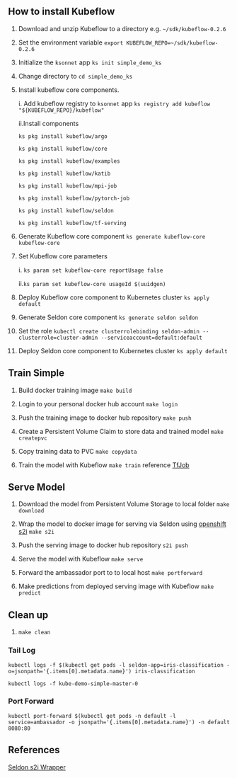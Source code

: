 ## How to install Kubeflow

1. Download and unzip Kubeflow to a directory e.g. `~/sdk/kubeflow-0.2.6`

2. Set the environment variable `export KUBEFLOW_REPO=~/sdk/kubeflow-0.2.6`

3. Initialize the `ksonnet` app `ks init simple_demo_ks`

4. Change directory to `cd simple_demo_ks`

5. Install kubeflow core components. 
    
    i. Add kubeflow registry to `ksonnet` app `ks registry add kubeflow "${KUBEFLOW_REPO}/kubeflow"`
    
    ii.Install components 
    ```
    ks pkg install kubeflow/argo
    
    ks pkg install kubeflow/core
    
    ks pkg install kubeflow/examples
    
    ks pkg install kubeflow/katib
    
    ks pkg install kubeflow/mpi-job
    
    ks pkg install kubeflow/pytorch-job
    
    ks pkg install kubeflow/seldon
    
    ks pkg install kubeflow/tf-serving
    ```
6. Generate Kubeflow core component `ks generate kubeflow-core kubeflow-core`

7. Set Kubeflow core parameters 
   
   i. `ks param set kubeflow-core reportUsage false`
   
   ii.`ks param set kubeflow-core usageId $(uuidgen)`

8. Deploy Kubeflow core component to Kubernetes cluster `ks apply default`

9. Generate Seldon core component `ks generate seldon seldon`

10. Set the role `kubectl create clusterrolebinding seldon-admin --clusterrole=cluster-admin --serviceaccount=default:default`

11. Deploy Seldon core component to Kubernetes cluster `ks apply default`


## Train Simple

1. Build docker training image `make build`

2. Login to your personal docker hub account `make login`

3. Push the training image to docker hub repository `make push`

4. Create a Persistent Volume Claim to store data and trained model `make createpvc`

5. Copy training data to PVC `make copydata`

5. Train the model with Kubeflow `make train` reference [TfJob](tfjobsimple.yaml)

## Serve Model

1. Download the model from Persistent Volume Storage to local folder `make download`

2. Wrap the model to docker image for serving via Seldon using [openshift s2i](https://github.com/openshift/source-to-image) `make s2i`

3. Push the serving image to docker hub repository `s2i push`

4. Serve the model with Kubeflow `make serve`

5. Forward the ambassador port to to local host `make portforward`

6. Make predictions from deployed serving image with Kubeflow `make predict`

## Clean up
1. `make clean`

### Tail Log
`kubectl logs -f $(kubectl get pods -l seldon-app=iris-classification -o=jsonpath='{.items[0].metadata.name}') iris-classification`

`kubectl logs -f kube-demo-simple-master-0`

### Port Forward
`kubectl port-forward $(kubectl get pods -n default -l service=ambassador -o jsonpath='{.items[0].metadata.name}') -n default 8080:80`

## References

[Seldon s2i Wrapper](https://github.com/SeldonIO/seldon-core/blob/master/docs/wrappers/python.md)
